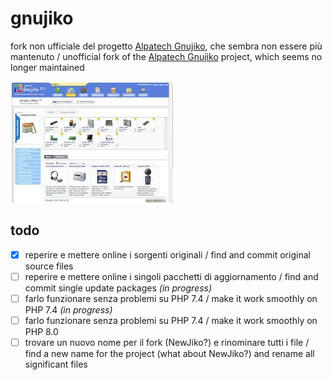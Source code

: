 # gnujiko

fork non ufficiale del progetto [Alpatech Gnujiko](http://gnujiko.alpatech.it/), che sembra non essere più mantenuto / unofficial fork of the [Alpatech Gnujiko](http://gnujiko.alpatech.it/) project, which seems no longer maintained

![Gnujiko Home](docs/home.jpg "Gnujiko Home")

## todo
- [x] reperire e mettere online i sorgenti originali / find and commit original source files
- [ ] reperire e mettere online i singoli pacchetti di aggiornamento / find and commit single update packages _(in progress)_
- [ ] farlo funzionare senza problemi su PHP 7.4 / make it work smoothly on PHP 7.4 _(in progress)_
- [ ] farlo funzionare senza problemi su PHP 7.4 / make it work smoothly on PHP 8.0
- [ ] trovare un nuovo nome per il fork (NewJiko?) e rinominare tutti i file / find a new name for the project (what about NewJiko?) and rename all significant files
